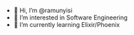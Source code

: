 - 👋 Hi, I’m @ramunyisi
- 👀 I’m interested in Software Engineering
- 🌱 I’m currently learning Elixir/Phoenix

<!---
ramunyisi/ramunyisi is a ✨ special ✨ repository because its `README.md` (this file) appears on your GitHub profile.
You can click the Preview link to take a look at your changes.
--->

